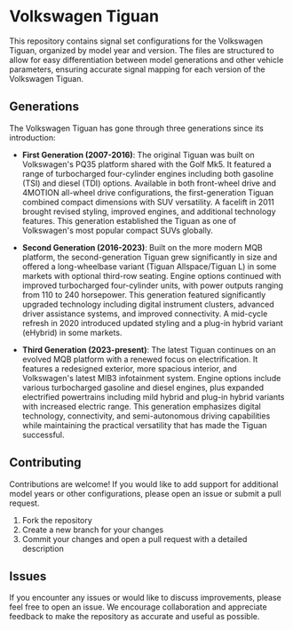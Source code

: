 # Volkswagen Tiguan

This repository contains signal set configurations for the Volkswagen Tiguan, organized by model year and version. The files are structured to allow for easy differentiation between model generations and other vehicle parameters, ensuring accurate signal mapping for each version of the Volkswagen Tiguan.

## Generations

The Volkswagen Tiguan has gone through three generations since its introduction:

- **First Generation (2007-2016)**: The original Tiguan was built on Volkswagen's PQ35 platform shared with the Golf Mk5. It featured a range of turbocharged four-cylinder engines including both gasoline (TSI) and diesel (TDI) options. Available in both front-wheel drive and 4MOTION all-wheel drive configurations, the first-generation Tiguan combined compact dimensions with SUV versatility. A facelift in 2011 brought revised styling, improved engines, and additional technology features. This generation established the Tiguan as one of Volkswagen's most popular compact SUVs globally.

- **Second Generation (2016-2023)**: Built on the more modern MQB platform, the second-generation Tiguan grew significantly in size and offered a long-wheelbase variant (Tiguan Allspace/Tiguan L) in some markets with optional third-row seating. Engine options continued with improved turbocharged four-cylinder units, with power outputs ranging from 110 to 240 horsepower. This generation featured significantly upgraded technology including digital instrument clusters, advanced driver assistance systems, and improved connectivity. A mid-cycle refresh in 2020 introduced updated styling and a plug-in hybrid variant (eHybrid) in some markets.

- **Third Generation (2023-present)**: The latest Tiguan continues on an evolved MQB platform with a renewed focus on electrification. It features a redesigned exterior, more spacious interior, and Volkswagen's latest MIB3 infotainment system. Engine options include various turbocharged gasoline and diesel engines, plus expanded electrified powertrains including mild hybrid and plug-in hybrid variants with increased electric range. This generation emphasizes digital technology, connectivity, and semi-autonomous driving capabilities while maintaining the practical versatility that has made the Tiguan successful.

## Contributing

Contributions are welcome! If you would like to add support for additional model years or other configurations, please open an issue or submit a pull request.

1. Fork the repository
2. Create a new branch for your changes
3. Commit your changes and open a pull request with a detailed description

## Issues

If you encounter any issues or would like to discuss improvements, please feel free to open an issue. We encourage collaboration and appreciate feedback to make the repository as accurate and useful as possible.
